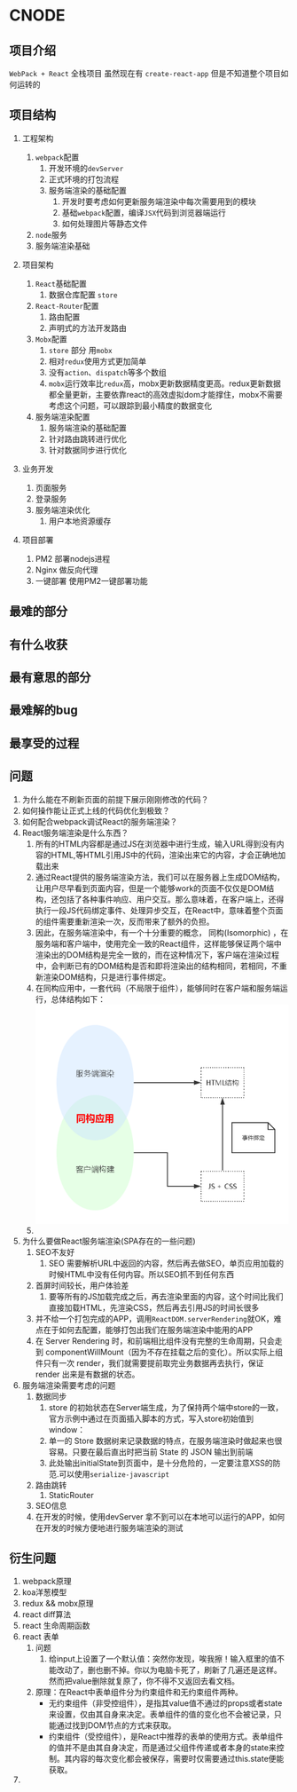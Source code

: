 # CNODE
## 项目介绍
`WebPack + React` 全栈项目
虽然现在有 `create-react-app` 但是不知道整个项目如何运转的

## 项目结构
1. 工程架构
    1. `webpack`配置
        1. 开发环境的`devServer`
        2. 正式环境的打包流程
        3. 服务端渲染的基础配置
            1. 开发时要考虑如何更新服务端渲染中每次需要用到的模块
            2. 基础`webpack`配置，编译`JSX`代码到浏览器端运行
            3. 如何处理图片等静态文件
    2. `node`服务
    3. 服务端渲染基础
2. 项目架构
    1. `React`基础配置
        1. 数据仓库配置 `store`
    2. `React-Router`配置
        1. 路由配置
        2. 声明式的方法开发路由
    3. `Mobx`配置
        1. `store` 部分 用`mobx`
        2. 相对`redux`使用方式更加简单
        3. 没有`action`、`dispatch`等多个数组
        4. `mobx`运行效率比`redux`高，mobx更新数据精度更高。redux更新数据都全量更新，主要依靠react的高效虚拟dom才能撑住，mobx不需要考虑这个问题，可以跟踪到最小精度的数据变化
    4. 服务端渲染配置
        1. 服务端渲染的基础配置
        2. 针对路由跳转进行优化
        3. 针对数据同步进行优化

3. 业务开发
    1. 页面服务
    2. 登录服务
    3. 服务端渲染优化
        1. 用户本地资源缓存

4. 项目部署
    1. PM2 部署nodejs进程
    2. Nginx 做反向代理
    3. 一键部署 使用PM2一键部署功能
## 最难的部分
## 有什么收获
## 最有意思的部分
## 最难解的bug
## 最享受的过程

## 问题
1. 为什么能在不刷新页面的前提下展示刚刚修改的代码？
2. 如何操作能让正式上线的代码优化到极致？
3. 如何配合webpack调试React的服务端渲染？
4. React服务端渲染是什么东西？
    1. 所有的HTML内容都是通过JS在浏览器中进行生成，输入URL得到没有内容的HTML,等HTML引用JS中的代码，渲染出来它的内容，才会正确地加载出来
    2. 通过React提供的服务端渲染方法，我们可以在服务器上生成DOM结构，让用户尽早看到页面内容，但是一个能够work的页面不仅仅是DOM结构，还包括了各种事件响应、用户交互。那么意味着，在客户端上，还得执行一段JS代码绑定事件、处理异步交互，在React中，意味着整个页面的组件需要重新渲染一次，反而带来了额外的负担。
    3. 因此，在服务端渲染中，有一个十分重要的概念， 同构(Isomorphic) ，在服务端和客户端中，使用完全一致的React组件，这样能够保证两个端中渲染出的DOM结构是完全一致的，而在这种情况下，客户端在渲染过程中，会判断已有的DOM结构是否和即将渲染出的结构相同，若相同，不重新渲染DOM结构，只是进行事件绑定。
    4. 在同构应用中，一套代码（不局限于组件），能够同时在客户端和服务端运行，总体结构如下：
        ![](../Images/Isomorphic.png)
    5. 
5. 为什么要做React服务端渲染(SPA存在的一些问题)
    1. SEO不友好
        1. SEO 需要解析URL中返回的内容，然后再去做SEO，单页应用加载的时候HTML中没有任何内容。所以SEO抓不到任何东西
    2. 首屏时间较长，用户体验差
        1. 要等所有的JS加载完成之后，再去渲染里面的内容，这个时间比我们直接加载HTML，先渲染CSS，然后再去引用JS的时间长很多
    3. 并不给一个打包完成的APP，调用`ReactDOM.serverRendering`就OK，难点在于如何去配置，能够打包出我们在服务端渲染中能用的APP
    4. 在 Server Rendering 时，和前端相比组件没有完整的生命周期，只会走到 componentWillMount（因为不存在挂载之后的变化）。所以实际上组件只有一次 render，我们就需要提前取完业务数据再去执行，保证 render 出来是有数据的状态。
6. 服务端渲染需要考虑的问题
    1. 数据同步
        1. store 的初始状态在Server端生成，为了保持两个端中store的一致，官方示例中通过在页面插入脚本的方式，写入store初始值到window：
        2. 单一的 Store 数据树来记录数据的特点，在服务端渲染时做起来也很容易。只要在最后直出时把当前 State 的 JSON 输出到前端
        3. 此处输出initialState到页面中，是十分危险的，一定要注意XSS的防范.可以使用`serialize-javascript`
    2. 路由跳转
        1. StaticRouter
    3. SEO信息
    4. 在开发的时候，使用devServer 拿不到可以在本地可以运行的APP，如何在开发的时候方便地进行服务端渲染的测试

## 衍生问题
1. webpack原理
2. koa洋葱模型
3. redux && mobx原理
4. react diff算法
5. react 生命周期函数
6. react 表单
    1. 问题
        1. 给input上设置了一个默认值：突然你发现，唉我擦！输入框里的值不能改动了，删也删不掉。你以为电脑卡死了，刷新了几遍还是这样。然而把value删除就复原了，你不得不又返回去看文档。
    2. 原理：在React中表单组件分为约束组件和无约束组件两种。
        - 无约束组件（非受控组件），是指其value值不通过的props或者state来设置，仅由其自身来决定。表单组件的值的变化也不会被记录，只能通过找到DOM节点的方式来获取。
        - 约束组件（受控组件），是React中推荐的表单的使用方式。表单组件的值并不是由其自身决定，而是通过父组件传递或者本身的state来控制。其内容的每次变化都会被保存，需要时仅需要通过this.state便能获取。
7. 